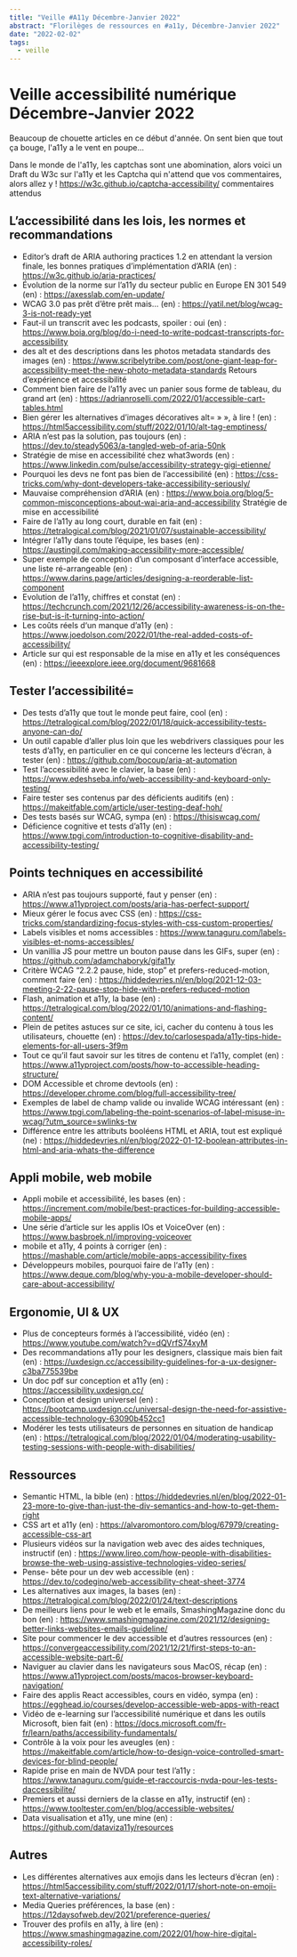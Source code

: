 ```yaml
---
title: "Veille #A11y Décembre-Janvier 2022"
abstract: "Florilèges de ressources en #a11y, Décembre-Janvier 2022"
date: "2022-02-02"
tags:
  - veille
---
```


# Veille accessibilité numérique Décembre-Janvier 2022

Beaucoup de chouette articles en ce début d'année. On sent bien que tout ça bouge, l'a11y a le vent en poupe...

Dans le monde de l'a11y, les captchas sont une abomination, alors voici un Draft du W3c sur l'a11y et les Captcha qui n'attend que vos commentaires, alors allez y !
https://w3c.github.io/captcha-accessibility/ commentaires attendus

## L’accessibilité dans les lois, les normes et recommandations

-	 Editor’s draft de ARIA authoring practices 1.2 en attendant la version finale, les bonnes pratiques d’implémentation d’ARIA (en) :  https://w3c.github.io/aria-practices/ 
-	Évolution de la norme sur l’a11y du secteur public en Europe EN 301 549 (en) : https://axesslab.com/en-update/ 
-	WCAG 3.0 pas prêt d’être prêt mais… (en) : https://yatil.net/blog/wcag-3-is-not-ready-yet 
-	Faut-il un transcrit avec les podcasts, spoiler : oui (en) : https://www.boia.org/blog/do-i-need-to-write-podcast-transcripts-for-accessibility 
-	des alt et des descriptions dans les photos metadata standards des images (en) : https://www.scribelytribe.com/post/one-giant-leap-for-accessibility-meet-the-new-photo-metadata-standards 
Retours d’expérience et accessibilité
-	Comment bien faire de l’a11y avec un panier sous forme de tableau, du grand art (en) : https://adrianroselli.com/2022/01/accessible-cart-tables.html 
-	Bien gérer les alternatives d’images décoratives alt= » », à lire ! (en) : https://html5accessibility.com/stuff/2022/01/10/alt-tag-emptiness/ 
-	ARIA n’est pas la solution, pas toujours (en) : https://dev.to/steady5063/a-tangled-web-of-aria-50nk 
-	Stratégie de mise en accessibilité chez what3words (en) : https://www.linkedin.com/pulse/accessibility-strategy-gigi-etienne/ 
-	Pourquoi les devs ne font pas bien de l’accessibilité (en) : https://css-tricks.com/why-dont-developers-take-accessibility-seriously/ 
-	Mauvaise compréhension d’ARIA (en) : https://www.boia.org/blog/5-common-misconceptions-about-wai-aria-and-accessibility 
Stratégie de mise en accessibilité 
-	Faire de l’a11y au long court, durable en fait (en) : https://tetralogical.com/blog/2021/01/07/sustainable-accessibility/ 
-	Intégrer l’a11y dans toute l’équipe, les bases (en) : https://austingil.com/making-accessibility-more-accessible/ 
-	Super exemple de conception d’un composant d’interface accessible, une liste ré-arrangeable (en) : https://www.darins.page/articles/designing-a-reorderable-list-component 
-	Evolution de l’a11y, chiffres et constat (en) : https://techcrunch.com/2021/12/26/accessibility-awareness-is-on-the-rise-but-is-it-turning-into-action/ 
-	Les coûts réels d‘un manque d’a11y (en) : https://www.joedolson.com/2022/01/the-real-added-costs-of-accessibility/ 
-	Article sur qui est responsable de la mise en a11y et les conséquences (en) : https://ieeexplore.ieee.org/document/9681668  

## Tester l’accessibilité=

-	Des tests d’a11y que tout le monde peut faire, cool (en) : https://tetralogical.com/blog/2022/01/18/quick-accessibility-tests-anyone-can-do/ 
-	Un outil capable d’aller plus loin que les webdrivers classiques pour les tests d’a11y, en particulier en ce qui concerne les lecteurs d’écran, à tester (en) : https://github.com/bocoup/aria-at-automation 
-	Test l’accessibilité avec le clavier, la base (en) : https://www.edeshseba.info/web-accessibility-and-keyboard-only-testing/ 
-	Faire tester ses contenus par des déficients auditifs (en) : https://makeitfable.com/article/user-testing-deaf-hoh/ 
-	Des tests basés sur WCAG, sympa (en) : https://thisiswcag.com/ 
-	Déficience cognitive et tests d’a11y (en) : https://www.tpgi.com/introduction-to-cognitive-disability-and-accessibility-testing/ 

## Points techniques en accessibilité

-	ARIA n’est pas toujours supporté, faut y penser (en) : https://www.a11yproject.com/posts/aria-has-perfect-support/ 
-	Mieux gérer le focus avec CSS (en) : https://css-tricks.com/standardizing-focus-styles-with-css-custom-properties/ 
-	Labels visibles et noms accessibles : https://www.tanaguru.com/labels-visibles-et-noms-accessibles/ 
-	Un vanillia JS pour mettre un bouton pause dans les GIFs, super (en) : https://github.com/adamchaboryk/gifa11y 
-	Critère WCAG “2.2.2 pause, hide, stop” et prefers-reduced-motion, comment faire (en) : https://hiddedevries.nl/en/blog/2021-12-03-meeting-2-22-pause-stop-hide-with-prefers-reduced-motion 
-	Flash, animation et a11y, la base (en) : https://tetralogical.com/blog/2022/01/10/animations-and-flashing-content/ 
-	Plein de petites astuces sur ce site, ici, cacher du contenu à tous les utilisateurs, chouette (en) : https://dev.to/carlosespada/a11y-tips-hide-elements-for-all-users-3f9m 
-	Tout ce qu’il faut savoir sur les titres de contenu et l’a11y, complet (en) : https://www.a11yproject.com/posts/how-to-accessible-heading-structure/ 
-	DOM Accessible et chrome devtools (en) : https://developer.chrome.com/blog/full-accessibility-tree/ 
-	Exemples de label de champ valide ou invalide WCAG intéressant (en) : https://www.tpgi.com/labeling-the-point-scenarios-of-label-misuse-in-wcag/?utm_source=swlinks-tw 
-	Différence entre les attributs booléens HTML et ARIA, tout est expliqué (ne) : https://hiddedevries.nl/en/blog/2022-01-12-boolean-attributes-in-html-and-aria-whats-the-difference 

## Appli mobile, web mobile

-	 Appli mobile et accessibilité, les bases (en) : https://increment.com/mobile/best-practices-for-building-accessible-mobile-apps/ 
-	Une série d’article sur les applis IOs et VoiceOver (en) : https://www.basbroek.nl/improving-voiceover 
-	mobile et a11y, 4 points à corriger (en) : https://mashable.com/article/mobile-apps-accessibility-fixes 
-	Développeurs mobiles, pourquoi faire de l‘a11y (en) : https://www.deque.com/blog/why-you-a-mobile-developer-should-care-about-accessibility/ 

## Ergonomie, UI & UX

-	Plus de concepteurs formés à l’accessibilité, vidéo (en) : https://www.youtube.com/watch?v=dQVrfS74xyM 
-	Des recommandations a11y pour les designers, classique mais bien fait (en) : https://uxdesign.cc/accessibility-guidelines-for-a-ux-designer-c3ba775539be 
-	Un doc pdf sur conception et a11y (en) : https://accessibility.uxdesign.cc/ 
-	Conception et design universel (en) : https://bootcamp.uxdesign.cc/universal-design-the-need-for-assistive-accessible-technology-63090b452cc1 
-	Modérer les tests utilisateurs de personnes en situation de handicap (en) : https://tetralogical.com/blog/2022/01/04/moderating-usability-testing-sessions-with-people-with-disabilities/ 

## Ressources

-	Semantic HTML, la bible (en) : https://hiddedevries.nl/en/blog/2022-01-23-more-to-give-than-just-the-div-semantics-and-how-to-get-them-right 
-	CSS art et a11y (en) : https://alvaromontoro.com/blog/67979/creating-accessible-css-art 
-	Plusieurs vidéos sur la navigation web avec des aides techniques, instructif (en) : https://www.lireo.com/how-people-with-disabilities-browse-the-web-using-assistive-technologies-video-series/ 
-	Pense- bête pour un dev web accessible (en) : https://dev.to/codegino/web-accessibility-cheat-sheet-3774 
-	Les alternatives aux images, la bases (en) : https://tetralogical.com/blog/2022/01/24/text-descriptions 
-	De meilleurs liens pour le web et le emails, SmashingMagazine donc du bon (en) :  https://www.smashingmagazine.com/2021/12/designing-better-links-websites-emails-guideline/  
-	Site pour commencer le dev accessible et d’autres ressources (en) : https://convergeaccessibility.com/2021/12/21/first-steps-to-an-accessible-website-part-6/ 
-	Naviguer au clavier dans les navigateurs sous MacOS, récap (en) : https://www.a11yproject.com/posts/macos-browser-keyboard-navigation/ 
-	Faire des applis React accessibles, cours en vidéo, sympa (en) : https://egghead.io/courses/develop-accessible-web-apps-with-react 
-	Vidéo de e-learning sur l’accessibilité numérique et dans les outils Microsoft, bien fait (en) : https://docs.microsoft.com/fr-fr/learn/paths/accessibility-fundamentals/ 
-	Contrôle à la voix pour les aveugles (en) : https://makeitfable.com/article/how-to-design-voice-controlled-smart-devices-for-blind-people/ 
-	Rapide prise en main de NVDA pour test l’a11y : https://www.tanaguru.com/guide-et-raccourcis-nvda-pour-les-tests-daccessibilite/ 
-	Premiers et aussi derniers de la classe en a11y, instructif (en) : https://www.tooltester.com/en/blog/accessible-websites/ 
-	Data visualisation et a11y, une mine (en) : https://github.com/dataviza11y/resources 

## Autres

-	Les différentes alternatives aux emojis dans les lecteurs d’écran (en) : https://html5accessibility.com/stuff/2022/01/17/short-note-on-emoji-text-alternative-variations/ 
-	Media Queries préférences, la base (en) : https://12daysofweb.dev/2021/preference-queries/ 
-	Trouver des profils en a11y, à lire (en) : https://www.smashingmagazine.com/2022/01/how-hire-digital-accessibility-roles/ 